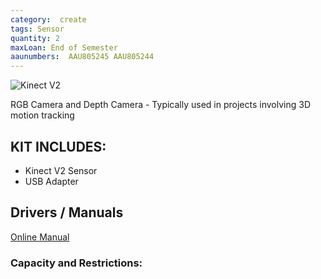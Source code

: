 ```yaml
---
category:  create
tags: Sensor
quantity: 2
maxLoan: End of Semester
aaunumbers:  AAU805245 AAU805244
---
```

![Kinect V2](https://upload.wikimedia.org/wikipedia/commons/thumb/f/f6/Xbox-One-Kinect.jpg/440px-Xbox-One-Kinect.jpg)

RGB Camera and Depth Camera - Typically used in projects involving 3D motion tracking
## KIT INCLUDES:
-  Kinect V2 Sensor 
-  USB Adapter

## Drivers / Manuals
[Online Manual](https://www.manualslib.com/manual/1734282/Microsoft-Kinect-For-Windows-V2.html)



### Capacity and Restrictions:
